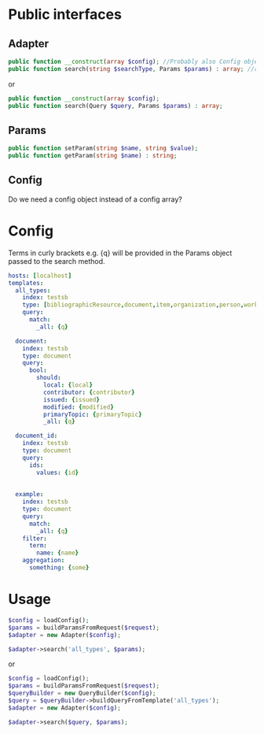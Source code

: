 # Public interfaces

## Adapter

```php
public function __construct(array $config); //Probably also Config object instead of array
public function search(string $searchType, Params $params) : array; //returns raw elasticsearch response
```

or 

```php
public function __construct(array $config);
public function search(Query $query, Params $params) : array;
```

## Params

```php
public function setParam(string $name, string $value);
public function getParam(string $name) : string;
```

## Config
Do we need a config object instead of a config array?

# Config
Terms in curly brackets e.g. {q} will be provided in the Params object passed to the search method.

```yml
hosts: [localhost]
templates: 
  all_types:
    index: testsb
    type: [bibliographicResource,document,item,organization,person,work]
    query:
      match:
        _all: {q}

  document:
    index: testsb
    type: document
    query: 
      bool:
        should:
          local: {local}
          contributor: {contributor}
          issued: {issued}
          modified: {modified}
          primaryTopic: {primaryTopic}
          _all: {q}

  document_id:
    index: testsb
    type: document
    query: 
      ids:
        values: {id}
        
        
  example:
    index: testsb
    type: document
    query: 
      match:
        _all: {q}
    filter: 
      term: 
        name: {name}
    aggregation:
      something: {some}
```

# Usage

```php
$config = loadConfig();
$params = buildParamsFromRequest($request);
$adapter = new Adapter($config);

$adapter->search('all_types', $params);
```

or 

```php
$config = loadConfig();
$params = buildParamsFromRequest($request);
$queryBuilder = new QueryBuilder($config);
$query = $queryBuilder->buildQueryFromTemplate('all_types');
$adapter = new Adapter($config);

$adapter->search($query, $params);
```